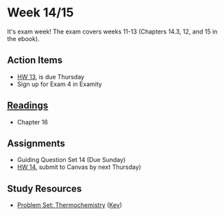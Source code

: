 # Week 14/15

It's exam week!  The exam covers weeks 11-13 (Chapters 14.3, 12, and 15 in the ebook). 

## Action Items
* [HW 13](https://genchem.science.psu.edu/homework-13-wc), is due Thursday
* Sign up for Exam 4 in Examity


## [Readings](https://genchem.science.psu.edu)
* Chapter 16


## Assignments

- Guiding Question Set 14 (Due Sunday)
- [HW 14](https://genchem.science.psu.edu/homework-14-wc), submit to Canvas by next Thursday)


## Study Resources

- [Problem Set: Thermochemistry](https://media.ed.science.psu.edu/sites/media/ed/files/documents/problemset22_thermodynamics.pdf) ([Key](https://media.ed.science.psu.edu/sites/media/ed/files/documents/thermodynamics_key.pdf))

